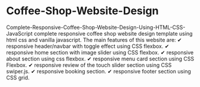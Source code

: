 # Coffee-Shop-Website-Design
Complete-Responsive-Coffee-Shop-Website-Design-Using-HTML-CSS-JavaScript
complete responsive coffee shop website design template using html css and vanilla javascript. 
The main features of this website are: 
✔ responsive header/navbar with toggle effect using CSS flexbox.
✔ responsive home section with image slider using CSS flexbox. 
✔ responsive about section using css flexbox.
✔ responsive menu card section using CSS Flexbox.
✔ responsive review of the touch slider section using CSS swiper.js. 
✔ responsive booking section.
✔ responsive footer section using CSS grid.
